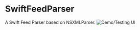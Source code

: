 SwiftFeedParser
===============

A Swift Feed Parser based on NSXMLParser.
![Demo/Testing UI](http://digitalleaves.com/blog/wp-content/uploads/2014/12/iOS-Simulator-Screen-Shot-14-Dec-2014-21.33.18-168x300.png)
